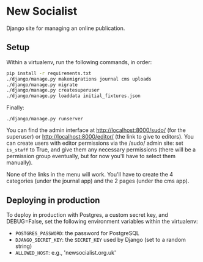 New Socialist
=============

Django site for managing an online publication.

## Setup

Within a virtualenv, run the following commands, in order:

```bash
pip install -r requirements.txt
./django/manage.py makemigrations journal cms uploads
./django/manage.py migrate
./django/manage.py createsuperuser
./django/manage.py loaddata initial_fixtures.json
```

Finally:

`./django/manage.py runserver`

You can find the admin interface at <http://localhost:8000/sudo/> (for the
superuser) or <http://localhost:8000/editor/> (the link to give to editors).
You can create users with editor permissions via the /sudo/ admin site:
set `is_staff` to True, and give them any necessary permissions (there will
be a permission group eventually, but for now you'll have to select them
manually).

None of the links in the menu will work. You'll have to create the 4 categories
(under the journal app) and the 2 pages (under the cms app).

## Deploying in production

To deploy in production with Postgres, a custom secret key, and DEBUG=False,
set the following environment variables within the virtualenv:

* `POSTGRES_PASSWORD`: the password for PostgreSQL
* `DJANGO_SECRET_KEY`: the `SECRET_KEY` used by Django (set to a random string)
* `ALLOWED_HOST`: e.g., 'newsocialist.org.uk'
